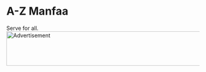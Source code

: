 # A-Z Manfaa
Serve for all.
<img src="https://s0.2mdn.net/2007232/euro_prospecting_brand_70_728x90.gif" alt="Advertisement" border="0" width="728" height="90">

